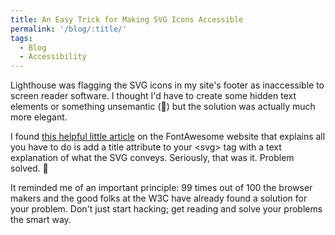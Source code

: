```yaml
---
title: An Easy Trick for Making SVG Icons Accessible
permalink: '/blog/:title/'
tags:
  - Blog
  - Accessibility
---
```


Lighthouse was flagging the SVG icons in my site's footer as inaccessible to screen reader software. I thought I'd have to create some hidden text elements or something unsemantic (🤢) but the solution was actually much more elegant.

I found [this helpful little article](https://fontawesome.com/how-to-use/accessibility) on the FontAwesome website that explains all you have to do is add a title attribute to your &lt;svg&gt; tag with a text explanation of what the SVG conveys. Seriously, that was it. Problem solved. 🍾

It reminded me of an important principle: 99 times out of 100 the browser makers and the good folks at the W3C have already found a solution for your problem. Don't just start hacking; get reading and solve your problems the smart way.